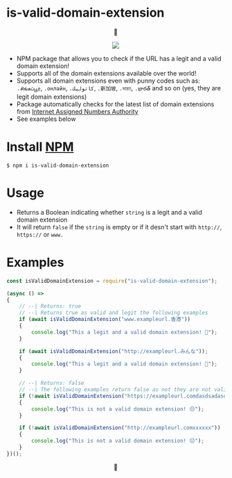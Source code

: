 # is-valid-domain-extension

<p align="center">🍩</p>

<p align="center"><a href="https://nodei.co/npm/is-valid-domain-extension/"><img src="https://nodei.co/npm/is-valid-domain-extension.png"></a></p>

 * NPM package that allows you to check if the URL has a legit and a valid domain extension!
 * Supports all of the domain extensions available over the world!
 * Supports all domain extensions even with punny codes such as: `.சிங்கப்பூர்`, `.онлайн`, `.كاثوليك`, `.新加坡`, `.ভারত`, `.భారత్` and so on (yes, they are legit domain extensions)
 * Package automatically checks for the latest list of domain extensions from [Internet Assigned Numbers Authority](https://www.iana.org/)
 * See examples below

# Install [NPM](https://www.npmjs.com/package/is-valid-domain-extension)

 `$ npm i is-valid-domain-extension`

# Usage

- Returns a Boolean indicating whether `string` is a legit and a valid domain extension
- It will return `false` if the `string` is empty or if it desn't start with `http://`, `https://` or `www.`

# Examples

``` javascript
const isValidDomainExtension = require("is-valid-domain-extension");

(async () =>
{
    // --| Returns: true
    // --| Returns true as valid and legit the following examples
    if (await isValidDomainExtension("www.exampleurl.香港"))
    {
        console.log("This a legit and a valid domain extension! 🍩");
    }

    if (await isValidDomainExtension("http://exampleurl.みんな"));
    {
        console.log("This a legit and a valid domain extension! 🍩");
    }

    // --| Returns: false
    // --| The following examples return false as not they are not valid url's or domain extensions
    if (!await isValidDomainExtension("https://exampleurl.comdasdsadasdsadasdsa"))
    {
        console.log("This is not a valid domain extension! 😔");
    }

    if (!await isValidDomainExtension("http://exampleurl.comxxxxxx"))
    {
        console.log("This is not a valid domain extension! 😔");
    }
})();
```

<p align="center">🍩</p>
